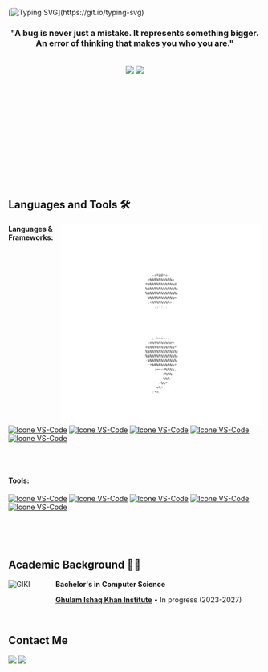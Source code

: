 [![Typing SVG](https://readme-typing-svg.herokuapp.com?font=DotGothic16&size=41&pause=1000&color=33FF00&center=true&vCenter=true&random=false&width=800&height=60&lines=Welcome+To+My+GitHub+Profile!;The+Name's+Dar...;Yahya+Qadeer+Dar.;I'm+A+Computer+Science+Student+At+GIKI.)](https://git.io/typing-svg)
  

<h3  align="center">"A bug is never just a mistake. It represents something bigger. An error of thinking that makes you who you are."</h3>

  
  

<br>

  

<div  align="center"  style="margin-bottom:200px">

<img  width=45%  align="center"  src="https://github-readme-stats.vercel.app/api?username=YahyaDar&theme=merko&show_icons=true"  />

<img  width=40%  align="center"  src="https://github-readme-stats.vercel.app/api/top-langs/?username=YahyaDar&layout=compact&theme=merko"  />

</div>

  
  

<br>

  

## Languages and Tools 🛠

<img  src="https://raw.githubusercontent.com/YahyaDar/YahyaDar/main/img.png"  min-width="400px"  max-width="400px"  width="400px"  align="right"  alt="Computador iuriCode">

  

#### Languages & Frameworks:

[<img height="48px" width="48px" alt="Icone VS-Code" src="https://skillicons.dev/icons?i=python"/>](https://www.python.org/)
[<img height="48px" width="48px" alt="Icone VS-Code" src="https://skillicons.dev/icons?i=cpp"/>](https://cplusplus.com/)
[<img height="48px" width="48px" alt="Icone VS-Code" src="https://skillicons.dev/icons?i=html"/>](https://developer.mozilla.org/en-US/docs/Web/HTML)
[<img height="48px" width="48px" alt="Icone VS-Code" src="https://skillicons.dev/icons?i=tensorflow"/>](https://www.tensorflow.org/)
[<img height="48px" width="48px" alt="Icone VS-Code" src="https://skillicons.dev/icons?i=django"/>](https://www.djangoproject.com/)

<br>
<br>

#### Tools:
  

[<img height="48px" width="48px" alt="Icone VS-Code" src="https://skillicons.dev/icons?i=linux"/>](https://www.linux.org/)
[<img height="48px" width="48px" alt="Icone VS-Code" src="https://skillicons.dev/icons?i=github"/>](https://github.com/)
[<img height="48px" width="48px" alt="Icone VS-Code" src="https://skillicons.dev/icons?i=git"/>](https://git-scm.com/)
[<img height="48px" width="48px" alt="Icone VS-Code" src="https://skillicons.dev/icons?i=pycharm"/>](https://www.jetbrains.com/pycharm/)
[<img height="48px" width="48px" alt="Icone VS-Code" src="https://skillicons.dev/icons?i=clion"/>](https://www.jetbrains.com/clion/)

  

<br>
<br>
<br>
  

## Academic Background 👨‍🎓

  

[<img align="left" height="94px" width="94px" alt="GIKI" src="https://upload.wikimedia.org/wikipedia/en/8/8e/Ghulam_Ishaq_Khan_Institute_of_Engineering_Sciences_and_Technology_%28insignia%29.png"/>](https://giki.edu.pk/)

**Bachelor's in Computer Science** 

   [**Ghulam Ishaq Khan Institute**](https://giki.edu.pk/) • In progress (2023-2027)

  

<br>

  

## Contact Me

<div>

<a  href = "mailto: yahyaqdar@gmail.com"><img  loading="lazy"  src="https://img.shields.io/badge/Gmail-D14836?style=for-the-badge&logo=gmail&logoColor=white"  target="_blank"></a>
<a  href="https://www.linkedin.com/in/yahya-dar-598b07280/"  target="_blank"><img  loading="lazy"  src="https://img.shields.io/badge/-LinkedIn-%230077B5?style=for-the-badge&logo=linkedin&logoColor=white"  target="_blank"></a>

</div>
